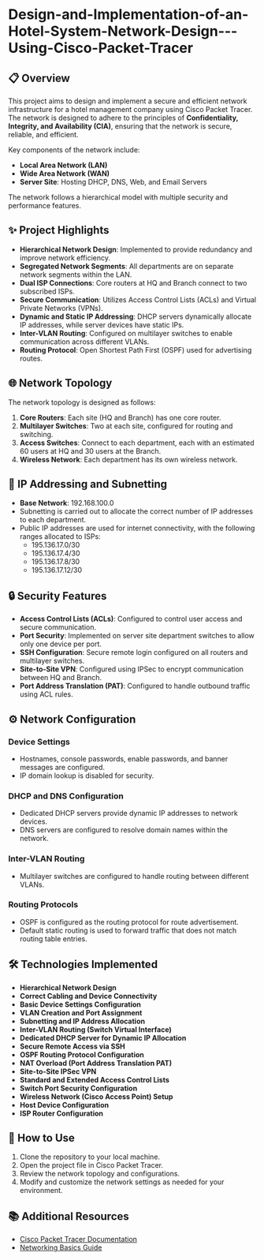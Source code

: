 # Design-and-Implementation-of-an-Hotel-System-Network-Design---Using-Cisco-Packet-Tracer

## 📋 Overview

This project aims to design and implement a secure and efficient network infrastructure for a hotel management company using Cisco Packet Tracer. The network is designed to adhere to the principles of **Confidentiality, Integrity, and Availability (CIA)**, ensuring that the network is secure, reliable, and efficient.

Key components of the network include:

- **Local Area Network (LAN)**
- **Wide Area Network (WAN)**
- **Server Site**: Hosting DHCP, DNS, Web, and Email Servers

The network follows a hierarchical model with multiple security and performance features.

## ✨ Project Highlights

- **Hierarchical Network Design**: Implemented to provide redundancy and improve network efficiency.
- **Segregated Network Segments**: All departments are on separate network segments within the LAN.
- **Dual ISP Connections**: Core routers at HQ and Branch connect to two subscribed ISPs.
- **Secure Communication**: Utilizes Access Control Lists (ACLs) and Virtual Private Networks (VPNs).
- **Dynamic and Static IP Addressing**: DHCP servers dynamically allocate IP addresses, while server devices have static IPs.
- **Inter-VLAN Routing**: Configured on multilayer switches to enable communication across different VLANs.
- **Routing Protocol**: Open Shortest Path First (OSPF) used for advertising routes.

## 🌐 Network Topology

The network topology is designed as follows:

1. **Core Routers**: Each site (HQ and Branch) has one core router.
2. **Multilayer Switches**: Two at each site, configured for routing and switching.
3. **Access Switches**: Connect to each department, each with an estimated 60 users at HQ and 30 users at the Branch.
4. **Wireless Network**: Each department has its own wireless network.

## 🧮 IP Addressing and Subnetting

- **Base Network**: 192.168.100.0
- Subnetting is carried out to allocate the correct number of IP addresses to each department.
- Public IP addresses are used for internet connectivity, with the following ranges allocated to ISPs:
  - 195.136.17.0/30
  - 195.136.17.4/30
  - 195.136.17.8/30
  - 195.136.17.12/30

## 🔒 Security Features

- **Access Control Lists (ACLs)**: Configured to control user access and secure communication.
- **Port Security**: Implemented on server site department switches to allow only one device per port.
- **SSH Configuration**: Secure remote login configured on all routers and multilayer switches.
- **Site-to-Site VPN**: Configured using IPSec to encrypt communication between HQ and Branch.
- **Port Address Translation (PAT)**: Configured to handle outbound traffic using ACL rules.

## ⚙️ Network Configuration

### Device Settings

- Hostnames, console passwords, enable passwords, and banner messages are configured.
- IP domain lookup is disabled for security.

### DHCP and DNS Configuration

- Dedicated DHCP servers provide dynamic IP addresses to network devices.
- DNS servers are configured to resolve domain names within the network.

### Inter-VLAN Routing

- Multilayer switches are configured to handle routing between different VLANs.

### Routing Protocols

- OSPF is configured as the routing protocol for route advertisement.
- Default static routing is used to forward traffic that does not match routing table entries.

## 🛠️ Technologies Implemented

- **Hierarchical Network Design**
- **Correct Cabling and Device Connectivity**
- **Basic Device Settings Configuration**
- **VLAN Creation and Port Assignment**
- **Subnetting and IP Address Allocation**
- **Inter-VLAN Routing (Switch Virtual Interface)**
- **Dedicated DHCP Server for Dynamic IP Allocation**
- **Secure Remote Access via SSH**
- **OSPF Routing Protocol Configuration**
- **NAT Overload (Port Address Translation PAT)**
- **Site-to-Site IPSec VPN**
- **Standard and Extended Access Control Lists**
- **Switch Port Security Configuration**
- **Wireless Network (Cisco Access Point) Setup**
- **Host Device Configuration**
- **ISP Router Configuration**

## 📖 How to Use

1. Clone the repository to your local machine.
2. Open the project file in Cisco Packet Tracer.
3. Review the network topology and configurations.
4. Modify and customize the network settings as needed for your environment.

## 📚 Additional Resources

- [Cisco Packet Tracer Documentation](https://www.netacad.com/courses/packet-tracer)
- [Networking Basics Guide](https://www.cisco.com/c/en/us/solutions/small-business/resource-center/networking/networking-basics.html)
